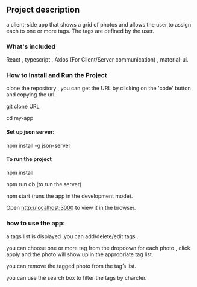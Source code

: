 ## Project description 
a client-side app that shows a grid of photos and allows the user to assign each to one or more tags. The tags are defined by the user.

### What's included

React , typescript , Axios (For Client/Server communication) , material-ui.

### How to Install and Run the Project
clone the repository , you can get the URL by clicking on the 'code' button and copying the url.

git clone URL

cd my-app

#### Set up json server:
npm install -g json-server

#### To run the project


npm install 

npm run db (to run the server)

npm start (runs the app in the development mode).

Open [http://localhost:3000](http://localhost:3000) to view it in the browser.

### how to use the app:
a tags list is displayed ,you can add/delete/edit tags . 

you can choose one or more tag from the dropdown for each photo , click apply and the photo will show up in the appropriate tag list.

you can remove the tagged photo from the tag’s list.

you can use the search box to filter the tags by charcter.
